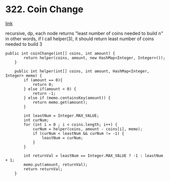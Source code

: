 # 322. Coin Change

[link](https://leetcode.com/problems/coin-change/)

recursive, dp, each node returns "least number of coins needed to build n"
in other words, if I call helper(3), it should return least number of coins needed to build 3


```
public int coinChange(int[] coins, int amount) {
        return helper(coins, amount, new HashMap<Integer, Integer>());
    }
    
    public int helper(int[] coins, int amount, HashMap<Integer, Integer> memo) {
        if (amount == 0){
            return 0;
        } else if(amount < 0) {
            return -1;
        } else if (memo.containsKey(amount)) {
            return memo.get(amount);
        }
        
        int leastNum = Integer.MAX_VALUE;
        int curNum;
        for (int i = 0 ; i < coins.length; i++) {
            curNum = helper(coins, amount - coins[i], memo);
            if (curNum < leastNum && curNum != -1) {
                leastNum = curNum;
            }
        }
        
        int returnVal = leastNum == Integer.MAX_VALUE ? -1 : leastNum + 1;
        memo.put(amount, returnVal);
        return returnVal;
    }
```
